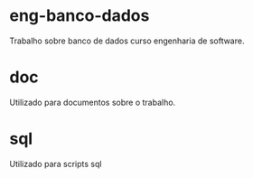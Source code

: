 # eng-banco-dados
Trabalho sobre banco de dados curso engenharia de software.

# doc
Utilizado para documentos sobre o trabalho.

# sql
Utilizado para scripts sql


